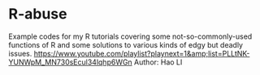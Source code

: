 # R-abuse
Example codes for my R tutorials covering some not-so-commonly-used functions of R and some solutions to various kinds of edgy but deadly issues. https://www.youtube.com/playlist?playnext=1&amp;list=PLLtNK-YUNWpM_MN730sEcul34lqhp6WGn
Author: Hao LI

